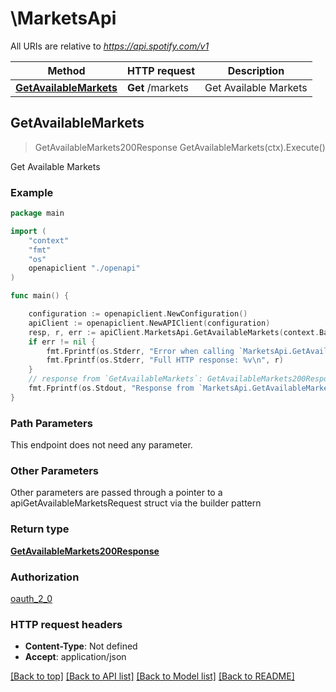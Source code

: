 # \MarketsApi

All URIs are relative to *https://api.spotify.com/v1*

Method | HTTP request | Description
------------- | ------------- | -------------
[**GetAvailableMarkets**](MarketsApi.md#GetAvailableMarkets) | **Get** /markets | Get Available Markets 



## GetAvailableMarkets

> GetAvailableMarkets200Response GetAvailableMarkets(ctx).Execute()

Get Available Markets 



### Example

```go
package main

import (
    "context"
    "fmt"
    "os"
    openapiclient "./openapi"
)

func main() {

    configuration := openapiclient.NewConfiguration()
    apiClient := openapiclient.NewAPIClient(configuration)
    resp, r, err := apiClient.MarketsApi.GetAvailableMarkets(context.Background()).Execute()
    if err != nil {
        fmt.Fprintf(os.Stderr, "Error when calling `MarketsApi.GetAvailableMarkets``: %v\n", err)
        fmt.Fprintf(os.Stderr, "Full HTTP response: %v\n", r)
    }
    // response from `GetAvailableMarkets`: GetAvailableMarkets200Response
    fmt.Fprintf(os.Stdout, "Response from `MarketsApi.GetAvailableMarkets`: %v\n", resp)
}
```

### Path Parameters

This endpoint does not need any parameter.

### Other Parameters

Other parameters are passed through a pointer to a apiGetAvailableMarketsRequest struct via the builder pattern


### Return type

[**GetAvailableMarkets200Response**](GetAvailableMarkets200Response.md)

### Authorization

[oauth_2_0](../README.md#oauth_2_0)

### HTTP request headers

- **Content-Type**: Not defined
- **Accept**: application/json

[[Back to top]](#) [[Back to API list]](../README.md#documentation-for-api-endpoints)
[[Back to Model list]](../README.md#documentation-for-models)
[[Back to README]](../README.md)

